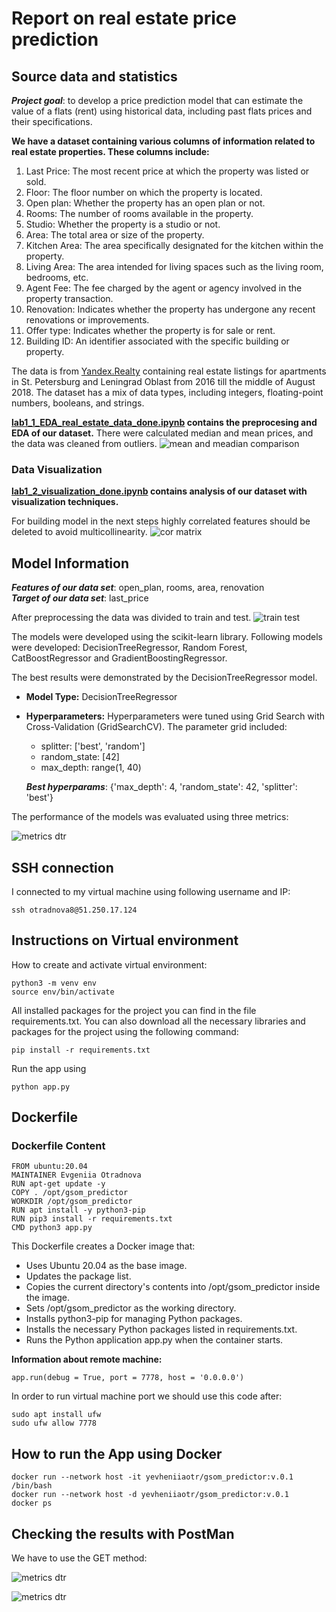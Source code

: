 # Report on real estate price prediction
## Source data and statistics 
***Project goal***: to develop a price prediction model that can estimate the value of a flats (rent) using historical data, including past flats prices and their specifications.

**We have a  dataset containing various columns of information related to real estate properties. These columns include:**

1. Last Price: The most recent price at which the property was listed or sold.
2. Floor: The floor number on which the property is located.
3. Open plan: Whether the property has an open plan or not. 
4. Rooms: The number of rooms available in the property.
5. Studio: Whether the property is a studio or not. 
6. Area: The total area or size of the property.
7. Kitchen Area: The area specifically designated for the kitchen within the property.
8. Living Area: The area intended for living spaces such as the living room, bedrooms, etc.
9. Agent Fee: The fee charged by the agent or agency involved in the property transaction.
10. Renovation: Indicates whether the property has undergone any recent renovations or improvements.
11. Offer type: Indicates whether the property is for sale or rent.
12. Building ID: An identifier associated with the specific building or property.

The data is from [Yandex.Realty](https://realty.yandex.ru) containing real estate listings for apartments in St. Petersburg and Leningrad Oblast from 2016 till the middle of August 2018. The dataset has a mix of data types, including integers, floating-point numbers, booleans, and strings.

**[lab1_1_EDA_real_estate_data_done.ipynb](/lab1_1_EDA_real_estate_data_done.ipynb) contains the preprocesing and EDA of our dataset.**
There were calculated median and mean prices, and the data was cleaned from outliers.
![mean and meadian comparison](/image.png)

### Data Visualization
**[lab1_2_visualization_done.ipynb](/lab1_2_visualization_done.ipynb) contains analysis of our dataset with visualization techniques.**

For building model in the next steps highly correlated features should be deleted to avoid multicollinearity.
![cor matrix](/Screenshot_32.jpg) 

## Model Information
***Features of our data set***: open_plan, rooms, area, renovation  
***Target of our data set***: last_price

After preprocessing  the data was divided to train and test.
![train test](/Screenshot_34.jpg) 

The models were developed using the scikit-learn library. Following models were developed: DecisionTreeRegressor, Random Forest, CatBoostRegressor and GradientBoostingRegressor. 

The best results were demonstrated by the DecisionTreeRegressor model. 
* **Model Type:** DecisionTreeRegressor
* **Hyperparameters:** Hyperparameters were tuned using Grid Search with Cross-Validation (GridSearchCV). The parameter grid included:

  - splitter: ['best', 'random']
  - random_state: [42]
  - max_depth: range(1, 40)
    
  ***Best hyperparams***: {'max_depth': 4, 'random_state': 42, 'splitter': 'best'}

The performance of the models was evaluated using three metrics:

![metrics dtr](/Screenshot_35.jpg)  

## SSH connection

I connected to my virtual machine using following username and IP:

```	
ssh otradnova8@51.250.17.124
```	

## Instructions on Virtual environment
How to create and activate virtual environment:
```
python3 -m venv env
source env/bin/activate 
```
All installed packages for the project you can find in the file requirements.txt. You can also download all the necessary libraries and packages for the project using the following command:
```
pip install -r requirements.txt
```
Run the app using 
```
python app.py
```
## Dockerfile

### Dockerfile Content
```
FROM ubuntu:20.04
MAINTAINER Evgeniia Otradnova
RUN apt-get update -y
COPY . /opt/gsom_predictor
WORKDIR /opt/gsom_predictor
RUN apt install -y python3-pip
RUN pip3 install -r requirements.txt
CMD python3 app.py
```

This Dockerfile creates a Docker image that:

* Uses Ubuntu 20.04 as the base image.
* Updates the package list.
* Copies the current directory's contents into /opt/gsom_predictor inside the image.
* Sets /opt/gsom_predictor as the working directory.
* Installs python3-pip for managing Python packages.
* Installs the necessary Python packages listed in requirements.txt.
* Runs the Python application app.py when the container starts.

**Information about remote machine:**
```	
app.run(debug = True, port = 7778, host = '0.0.0.0')
```	
In order to run virtual machine port we should use this code after:
```	
sudo apt install ufw
sudo ufw allow 7778 
```	

## How to run the App using Docker 
```
docker run --network host -it yevheniiaotr/gsom_predictor:v.0.1 /bin/bash
docker run --network host -d yevheniiaotr/gsom_predictor:v.0.1 
docker ps 
```
## Checking the results with PostMan
We have to use the GET method: 

![metrics dtr](/Screenshot_36.jpg) 

![metrics dtr](/Screenshot_37.jpg) 